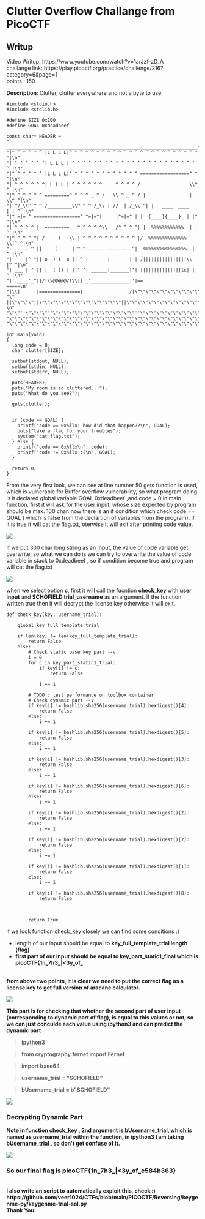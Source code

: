 <h1><b>Clutter Overflow</b> Challange from PicoCTF</h1>
<h2>Writup</h2>
Video Writup: https://www.youtube.com/watch?v=1arJzf-zD_A <br>
challange link: https://play.picoctf.org/practice/challenge/216?category=6&page=1 <br>
points : 150

<b>Description</b>: Clutter, clutter everywhere and not a byte to use. 

```
#include <stdio.h>
#include <stdlib.h>

#define SIZE 0x100
#define GOAL 0xdeadbeef

const char* HEADER = 
" ______________________________________________________________________\n"
"|^ ^ ^ ^ ^ ^ |L L L L|^ ^ ^ ^ ^ ^ ^ ^ ^ ^ ^ ^ ^ ^ ^ ^ ^ ^ ^ ^ ^ ^ ^ ^ ^|\n"
"| ^ ^ ^ ^ ^ ^| L L L | ^ ^ ^ ^ ^ ^ ^ ^ ^ ^ ^ ^ ^ ^ ^ ^ ^ ^ ^ ^ ^ ^ ^ ^ |\n"
"|^ ^ ^ ^ ^ ^ |L L L L|^ ^ ^ ^ ^ ^ ^ ^ ^ ^ ^ ^ ^ ==================^ ^ ^|\n"
"| ^ ^ ^ ^ ^ ^| L L L | ^ ^ ^ ^ ^ ^ ___ ^ ^ ^ ^ /                  \\^ ^ |\n"
"|^ ^_^ ^ ^ ^ =========^ ^ ^ ^ _ ^ /   \\ ^ _ ^ / |                | \\^ ^|\n"
"| ^/_\\^ ^ ^ /_________\\^ ^ ^ /_\\ | //  | /_\\ ^| |   ____  ____   | | ^ |\n"
"|^ =|= ^ =================^ ^=|=^|     |^=|=^ | |  {____}{____}  | |^ ^|\n"
"| ^ ^ ^ ^ |  =========  |^ ^ ^ ^ ^\\___/^ ^ ^ ^| |__%%%%%%%%%%%%__| | ^ |\n"
"|^ ^ ^ ^ ^| /     (   \\ | ^ ^ ^ ^ ^ ^ ^ ^ ^ ^ |/  %%%%%%%%%%%%%%  \\|^ ^|\n"
".-----. ^ ||     )     ||^ ^.-------.-------.^|  %%%%%%%%%%%%%%%%  | ^ |\n"
"|     |^ ^|| o  ) (  o || ^ |       |       | | /||||||||||||||||\\ |^ ^|\n"
"| ___ | ^ || |  ( )) | ||^ ^| ______|_______|^| |||||||||||||||lc| | ^ |\n"
"|'.____'_^||/!\\@@@@@/!\\|| _'______________.'|==                    =====\n"
"|\\|______|===============|________________|/|\"\"\"\"\"\"\"\"\"\"\"\"\"\"\"\"\"\"\"\"\"\"\"\"\"\"\n"
"\" ||\"\"\"\"||\"\"\"\"\"\"\"\"\"\"\"\"\"\"\"||\"\"\"\"\"\"\"\"\"\"\"\"\"\"||\"\"\"\"\"\"\"\"\"\"\"\"\"\"\"\"\"\"\"\"\"\"\"\"\"\"\"\"\"  \n"
"\"\"''\"\"\"\"''\"\"\"\"\"\"\"\"\"\"\"\"\"\"\"''\"\"\"\"\"\"\"\"\"\"\"\"\"\"''\"\"\"\"\"\"\"\"\"\"\"\"\"\"\"\"\"\"\"\"\"\"\"\"\"\"\"\"\"\"\n"
"\"\"\"\"\"\"\"\"\"\"\"\"\"\"\"\"\"\"\"\"\"\"\"\"\"\"\"\"\"\"\"\"\"\"\"\"\"\"\"\"\"\"\"\"\"\"\"\"\"\"\"\"\"\"\"\"\"\"\"\"\"\"\"\"\"\"\"\"\"\"\"\"\"\"\n"
"\"\"\"\"\"\"\"\"\"\"\"\"\"\"\"\"\"\"\"\"\"\"\"\"\"\"\"\"\"\"\"\"\"\"\"\"\"\"\"\"\"\"\"\"\"\"\"\"\"\"\"\"\"\"\"\"\"\"\"\"\"\"\"\"\"\"\"\"\"\"\"\"\"\"\"";

int main(void)
{
  long code = 0;
  char clutter[SIZE];

  setbuf(stdout, NULL);
  setbuf(stdin, NULL);
  setbuf(stderr, NULL);
 	
  puts(HEADER); 
  puts("My room is so cluttered...");
  puts("What do you see?");

  gets(clutter);


  if (code == GOAL) {
    printf("code == 0x%llx: how did that happen??\n", GOAL);
    puts("take a flag for your troubles");
    system("cat flag.txt");
  } else {
    printf("code == 0x%llx\n", code);
    printf("code != 0x%llx :(\n", GOAL);
  }

  return 0;
}
```
From the very first look, we can see at line number 50 gets function is used, which is vulnerable for Buffer overflow vulnerability, so what program doing is
it declared global variable GOAL 0xdeadbeef ,and code = 0 in main function. first it will ask for the user input, whose size expected by program should be max. 
100 char. now there is an if condition which check code == GOAL ( which is false from the declartion of variables from the program), if it is true it will cat the
flag.txt, oterwise it will exit after printing code value.

![](1nd.png)

If we put 300 char long string as an input, the value of code variable get overwrite, so what we can do is we can try to overwrite the value of code variable in 
stack to 0xdeadbeef , so if condition become true and program will cat the flag.txt

![](3rd.png)

when we select option <b>c</b>, first it will call the fucntion <b>check_key</b> with <b>user input</b> and <b>SCHOFIELD trial_username</b> as an argument.
if the function written true then it will decrypt the license key otherwise it will exit.
```
def check_key(key, username_trial):

    global key_full_template_trial

    if len(key) != len(key_full_template_trial):
        return False
    else:
        # Check static base key part --v
        i = 0
        for c in key_part_static1_trial:
            if key[i] != c:
                return False

            i += 1

        # TODO : test performance on toolbox container
        # Check dynamic part --v
        if key[i] != hashlib.sha256(username_trial).hexdigest()[4]:
            return False
        else:
            i += 1

        if key[i] != hashlib.sha256(username_trial).hexdigest()[5]:
            return False
        else:
            i += 1

        if key[i] != hashlib.sha256(username_trial).hexdigest()[3]:
            return False
        else:
            i += 1

        if key[i] != hashlib.sha256(username_trial).hexdigest()[6]:
            return False
        else:
            i += 1

        if key[i] != hashlib.sha256(username_trial).hexdigest()[2]:
            return False
        else:
            i += 1

        if key[i] != hashlib.sha256(username_trial).hexdigest()[7]:
            return False
        else:
            i += 1

        if key[i] != hashlib.sha256(username_trial).hexdigest()[1]:
            return False
        else:
            i += 1

        if key[i] != hashlib.sha256(username_trial).hexdigest()[8]:
            return False



        return True
```
if we look function check_key closely we can find some conditions :)
  - length of our input should be equal to <b>key_full_template_trial<b> length (flag)
  - first part of our input should be equal to <b>key_part_static1_final</b> which is picoCTF{1n_7h3_|<3y_of_
<br>                                                                                                          
from above two points, it is clear we need to put the correct flag as a license key to get full version of aracane calculator.
                                                                                                              
![](4th.png)
<p>This part is for checking that whether the second part of user input (corresponding to dynamic part of flag), is equal to this values or not, so we can just
conculde each value using ipython3 and can predict the dynamic part</p>

 > ipython3
 
 > from cryptography.fernet import Fernet
   
 > import base64
   
 > username_trial = "SCHOFIELD"
    
 >  bUsername_trial = b"SCHOFIELD"
    
  
  ![](5th.png)
  
  <h3><b>Decrypting Dynamic Part</b></h3>
  <b>Note</b> in function check_key , 2nd argument is bUsername_trial, which is named as username_trial within the function, in ipython3 I am taking 
   bUsername_trial , so don't get confuse of it.
 
 
  ![](6th.png)
  <h3>So our final flag is <b>picoCTF{1n_7h3_|<3y_of_e584b363}</b></h3><br>
  I also write an script to automatically exploit this, check :)
  https://github.com/veer1024/CTFs/blob/main/PICOCTF/Reversing/keygenme-py/keygenme-trial-sol.py <br>
  <b> Thank You</b>
                                                                                                              
